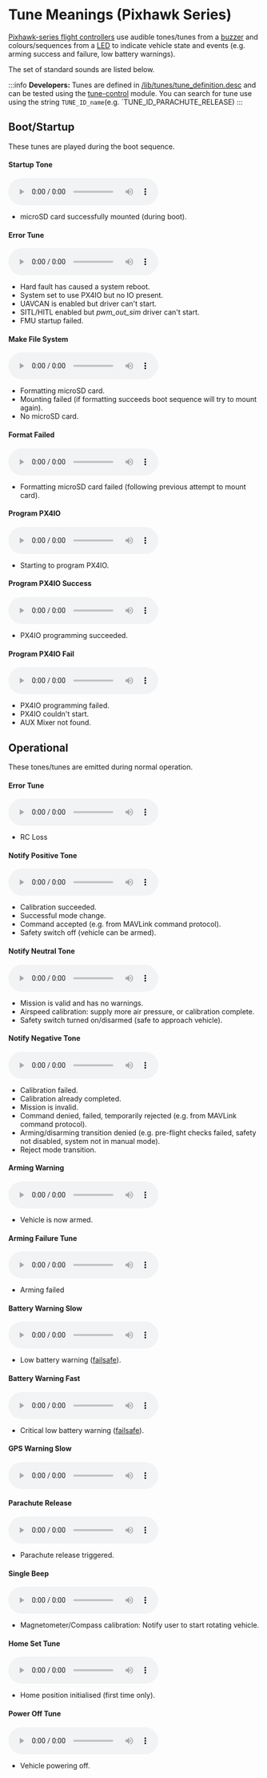 # Tune Meanings (Pixhawk Series)

[Pixhawk-series flight controllers](../flight_controller/pixhawk_series.md) use audible tones/tunes from a [buzzer](../getting_started/px4_basic_concepts.md#buzzer) and colours/sequences from a [LED](../getting_started/led_meanings.md) to indicate vehicle state and events (e.g. arming success and failure, low battery warnings).

The set of standard sounds are listed below.

:::info
**Developers:** Tunes are defined in [/lib/tunes/tune_definition.desc](https://github.com/PX4/PX4-Autopilot/blob/main/src/lib/tunes/tune_definition.desc) and can be tested using the [tune-control](../modules/modules_system.md#tune-control) module.
You can search for tune use using the string `TUNE_ID_name`(e.g. \`TUNE_ID_PARACHUTE_RELEASE)
:::

## Boot/Startup

These tunes are played during the boot sequence.

<!-- https://github.com/PX4/PX4-Autopilot/blob/main/ROMFS/px4fmu_common/init.d/rcS --> 

#### Startup Tone

<audio controls><source src="../../assets/tunes/1_startup_tone.mp3" type="audio/mpeg">Your browser does not support the audio element.</audio>

<!-- tune: 1, STARTUP -->

- microSD card successfully mounted (during boot).

#### Error Tune

<audio controls><source src="../../assets/tunes/2_error_tune.mp3" type="audio/mpeg">Your browser does not support the audio element.</audio>

<!-- tune 2, ERROR_TUNE -->

- Hard fault has caused a system reboot.
- System set to use PX4IO but no IO present.
- UAVCAN is enabled but driver can't start.
- SITL/HITL enabled but _pwm_out_sim_ driver can't start.
- FMU startup failed.

#### Make File System

<audio controls><source src="../../assets/tunes/16_make_fs.mp3" type="audio/mpeg">Your browser does not support the audio element.</audio>

<!-- 14, SD_INIT (previously tune 16) -->

- Formatting microSD card.
- Mounting failed (if formatting succeeds boot sequence will try to mount again).
- No microSD card.

#### Format Failed

<audio controls><source src="../../assets/tunes/17_format_failed.mp3" type="audio/mpeg">Your browser does not support the audio element.</audio>

<!-- 15, SD_ERROR (previously 17) -->

- Formatting microSD card failed (following previous attempt to mount card).

#### Program PX4IO

<audio controls><source src="../../assets/tunes/18_program_px4io.mp3" type="audio/mpeg">Your browser does not support the audio element.</audio>

<!-- 16, PROG_PX4IO (previously id 18) -->

- Starting to program PX4IO.

#### Program PX4IO Success

<audio controls><source src="../../assets/tunes/19_program_px4io_success.mp3" type="audio/mpeg">Your browser does not support the audio element.</audio>

<!-- 17, PROG_PX4IO_OK (previously tune 19) -->

- PX4IO programming succeeded.

#### Program PX4IO Fail

<audio controls><source src="../../assets/tunes/20_program_px4io_fail.mp3" type="audio/mpeg">Your browser does not support the audio element.</audio>

<!-- 18, PROG_PX4IO_ERR (previously tune 20) -->

- PX4IO programming failed.
- PX4IO couldn't start.
- AUX Mixer not found.

## Operational

These tones/tunes are emitted during normal operation.

<a id="error_tune_operational"></a>

#### Error Tune

<audio controls><source src="../../assets/tunes/2_error_tune.mp3" type="audio/mpeg">Your browser does not support the audio element.</audio>

<!-- 2, ERROR_TUNE -->

- RC Loss

#### Notify Positive Tone

<audio controls><source src="../../assets/tunes/3_notify_positive_tone.mp3" type="audio/mpeg">Your browser does not support the audio element.</audio>

<!-- 3, NOTIFY_POSITIVE -->

- Calibration succeeded.
- Successful mode change.
- Command accepted (e.g. from MAVLink command protocol).
- Safety switch off (vehicle can be armed).

#### Notify Neutral Tone

<audio controls><source src="../../assets/tunes/4_notify_neutral_tone.mp3" type="audio/mpeg">Your browser does not support the audio element.</audio>

<!-- 4, NOTIFY_NEUTRAL -->

- Mission is valid and has no warnings.
- Airspeed calibration: supply more air pressure, or calibration complete.
- Safety switch turned on/disarmed (safe to approach vehicle).

#### Notify Negative Tone

<audio controls><source src="../../assets/tunes/5_notify_negative_tone.mp3" type="audio/mpeg">Your browser does not support the audio element.</audio>

<!-- 5, NOTIFY_NEGATIVE -->

- Calibration failed.
- Calibration already completed.
- Mission is invalid.
- Command denied, failed, temporarily rejected (e.g. from MAVLink command protocol).
- Arming/disarming transition denied (e.g. pre-flight checks failed, safety not disabled, system not in manual mode).
- Reject mode transition.

#### Arming Warning

<audio controls><source src="../../assets/tunes/6_arming_warning.mp3" type="audio/mpeg">Your browser does not support the audio element.</audio>

<!-- 6, ARMING_WARNING -->

- Vehicle is now armed.

#### Arming Failure Tune

<audio controls><source src="../../assets/tunes/10_arming_failure_tune.mp3" type="audio/mpeg">Your browser does not support the audio element.</audio>

<!-- 10, ARMING_FAILURE -->

- Arming failed

#### Battery Warning Slow

<audio controls><source src="../../assets/tunes/7_battery_warning_slow.mp3" type="audio/mpeg">Your browser does not support the audio element.</audio>

<!-- 7,  BATTERY_WARNING_SLOW -->

- Low battery warning ([failsafe](../config/safety.md#battery-level-failsafe)).

#### Battery Warning Fast

<audio controls><source src="../../assets/tunes/8_battery_warning_fast.mp3" type="audio/mpeg">Your browser does not support the audio element.</audio>

<!-- 8, BATTERY_WARNING_FAST -->

- Critical low battery warning ([failsafe](../config/safety.md#battery-level-failsafe)).

#### GPS Warning Slow

<audio controls><source src="../../assets/tunes/9_gps_warning_slow.mp3" type="audio/mpeg">Your browser does not support the audio element.</audio>

<!-- 9,  GPS_WARNING -->

#### Parachute Release

<audio controls><source src="../../assets/tunes/11_parachute_release.mp3" type="audio/mpeg">Your browser does not support the audio element.</audio>

<!-- 11, PARACHUTE_RELEASE -->

- Parachute release triggered.

#### Single Beep

<audio controls><source src="../../assets/tunes/14_single_beep.mp3" type="audio/mpeg">Your browser does not support the audio element.</audio>

<!-- 12, SINGLE_BEEP (previously was id 14 -->

- Magnetometer/Compass calibration: Notify user to start rotating vehicle.

#### Home Set Tune

<audio controls><source src="../../assets/tunes/15_home_set_tune.mp3" type="audio/mpeg">Your browser does not support the audio element.</audio>

<!-- 13, HOME_SET (previously id 15) -->

- Home position initialised (first time only).

#### Power Off Tune

<audio controls><source src="../../assets/tunes/power_off_tune.mp3" type="audio/mpeg">Your browser does not support the audio element.</audio>

- Vehicle powering off.

<!--19, POWER_OFF -->
